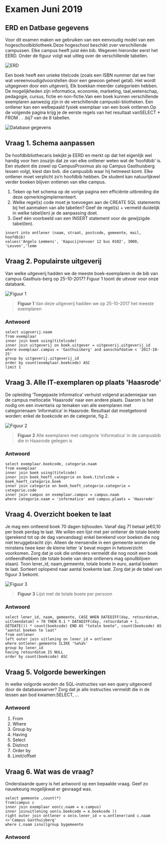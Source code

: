 # Examen Juni 2019
## ERD en Datbase gegevens
Voor dit examen maken we gebruiken van een eenvoudig model van een hogeschoolbibliotheek.Deze hogeschool beschikt over verschillende campussen. Elke campus heeft juist één bib. Wegeven hieronder eerst het EERD. Onder de figuur volgt wat uitleg over de verschillende tabellen.

![ERD](https://github.com/lemmensangeloucll/Databanken-Dataquerying-MBI63x/blob/master/img/ERD.png)

Een boek heeft een unieke titelcode (zoals een ISBN nummer dat we hier wat vereenvoudigdvoorstellen door een gewoon geheel getal). Het wordt uitgegeven door een uitgeverij. Elk boekkan meerder categorieën hebben. De mogelijkheden zijn informatica, economie, marketing, taal,wetenschap, pedagogie, cursus, fictie en non-fictie.Van een boek kunnen verschillende exemplaren aanwezig zijn in de verschillende campusbi-bliotheken. Een ontlener kan een welbepaald fysiek exemplaar van een boek ontlenen.Op de volgende pagina krijg je de eerste regels van het resultaat vanSELECT * FROM . . .bij7 van de 8 tabellen.

![Database gegevens](https://github.com/lemmensangeloucll/Databanken-Dataquerying-MBI63x/blob/master/img/DBPrint.png)
## Vraag 1. Schema aanpassen
De hoofdbibliothecaris bekijkt je EERD en merkt op dat het eigenlijk wel handig voor hen zouzijn dat ze van elke ontlener weten wat de ‘hoofdbib’ is. Een student die zowel op CampusProximus als op Campus Gasthuisberg lessen volgt, kiest dan bvb. die campusbib waar hij hetmeest komt. Elke ontlener moet verplicht zo’n hoofdbib hebben. De student kan natuurlijkwel verder boeken blijven ontlenen van elke campus.

 1. Teken op het schema op de vorige pagina een efficiënte uitbreiding die deze opmerkingimplementeert.
 2. Welke regel(s) code moet je toevoegen aan de CREATE SQL statements bij het aanmaken van alle tabellen? Geef de regel(s) + vermeld duidelijk in welke tabel(len) je de aanpassing doet.
 3. Geef één voorbeeld van een INSERT statement voor de gewijzigde tabel(len).
 ```
 insert into ontlener (naam, straat, postcode, gemeente, mail, hoofdbib)
 values('Angelo Lemmens', 'Kapucijnenvoer 12 bus 0102', 3000, 'Leuven','lemm
 ```
## Vraag 2. Populairste uitgeverij
Van welke uitgeverij hadden we de meeste boek-exemplaren in de bib van campus Gasthuis-berg op 25-10-2017? Figuur 1 toont de uitvoer voor onze databank.


![Figuur 1](https://github.com/lemmensangeloucll/Databanken-Dataquerying-MBI63x/blob/master/img/Figuur1.png)

> **Figuur 1** Van deze uitgeverij hadden we op 25-10-2017 het meeste exemplaren

### Antwoord
```
select uigeverij.naam
from exemplaar
inner join boek using(titelcode)
inner join uitgeverij on boek.uitgever = uitgeverij.uitgeverij_id
where exemplaar.campus = 'Gasthuisberg' and aanschafdatum < '2017-10-25' 
group by uitgeverij.uitgeverij_id
order by count(exemplaar.boekcode) ASC
limit 1
```

## Vraag 3. Alle IT-exemplaren op plaats 'Haasrode'
De opleiding ‘Toegepaste informatica’ verhuist volgend academiejaar van de campus metlocatie ‘Haasrode’ naar een andere plaats. Daarom is het nodig om een inventaris op temaken van alle exemplaren met categorienaam ‘informatica’ in Haasrode. Resultaat dat moetgetoond worden: enkel de boekcode en de categorie, fig 2.


![Figuur 2](https://github.com/lemmensangeloucll/Databanken-Dataquerying-MBI63x/blob/master/img/Figuur2.png)

> **Figuur 2** Alle exemplaren met categorie ‘informatica’ in de campusbib die in Haasrode gelegen is

### Antwoord
```
select exemplaar.boekcode, categorie.naam
from exemplaar
inner join boek using(titelcode)
inner join boek_heeft_categorie on boek.titelcode = boek_heeft_categorie.boek
inner join categorie on boek_heeft_categorie.categorie = categorie.code
inner join campus on exemplaar.campus = campus.naam
where categorie.naam = 'informatice' and campus.plaats = 'Haasrode'
```

## Vraag 4. Overzicht boeken te laat
Je mag een ontleend boek 70 dagen bijhouden. Vanaf dag 71 betaal je€0,10 per boek perdag te laat. We willen een lijst met per ontlener de totale boete (gerekend tot op de dag vanvandaag) enkel berekend voor boeken die nog niet teruggebracht zijn. Alleen de mensendie in een gemeente wonen die minstens twee keer de kleine letter ‘a’ bevat mogen in hetoverzicht voorkomen. Zorg dat je ook die ontleners vermeldt die nog nooit een boek ontleendhebben (de totale boete van deze ontleners mag opnullblijven staan). Toon lener_id, naam,gemeente, totale boete in euro, aantal boeken te laat. Sorteert oplopend naar aantal boekente laat. Zorg dat je de tabel van figuur 3 bekomt.

![Figuur 3](https://github.com/lemmensangeloucll/Databanken-Dataquerying-MBI63x/blob/master/img/Figuur3.png)

> **Figuur 3** Lijst met de totale boete per persoon

### Antwoord
```
select lener_id, naam, gemeente, CASE WHEN DATEDIFF(day, retourdatum, uitleendatum) > 70 THEN 0.1 * DATADIFF(day, retourdatum + 1, GETDATE()) * count(boekcode) END AS "totale boete", count(boekcode) AS "aantal boeken te laat" 
from ontlener 
left outer join uitlening on lener_id = ontlener 
where ontlener.gemeente ILIKE '%a%a%' 
group by lener_id 
having retourdatum IS NULL 
order by count(boekcode) ASC
```

## Vraag 5. Volgorde bewerkingen
In welke volgorde worden de SQL-instructies van een query uitgevoerd door de databaseserver? Zorg dat je alle instructies vermeldt die in de lessen aan bod kwamen:SELECT, ...

### Antwoord

 1. From
 2. Where
 3. Group by
 4. Having
 5. Select
 6. Distinct
 7. Order by
 8. Limit/offset

## Vraag 6. Wat was de vraag?
Onderstaande query is het antwoord op een bepaalde vraag. Geef zo nauwkeurig mogelijkwat er gevraagd was.
```
select gemeente ,count(*)
from(campus c
inner join exemplaar eon(c.naam = e.campus)
inner joinuitlening uon(u.boekcode = e.boekcode ))
right outer join ontlener o on(o.lener_id = u.ontlener)and c.naam <>'Campus Gasthuisberg'
where c.naam isnullgroup bygemeente
```

### Antwoord
<!--stackedit_data:
eyJoaXN0b3J5IjpbNDkxNzMwMjYzLDc4MzM0MzI2NywxOTgwOT
QyNjY5LC01NDM3OTY4OTMsLTY0ODE5MjkwMCwtMTU5MTE0OTQx
NSw5OTU2ODMxMDgsLTIxNDUxMjAxNTFdfQ==
-->